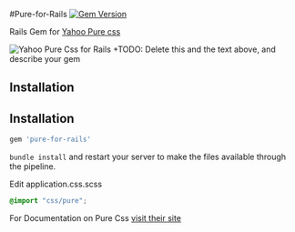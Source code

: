 #Pure-for-Rails
 [![Gem Version](https://badge.fury.io/rb/pure-for-rails.svg)](https://badge.fury.io/rb/pure-for-rails)		

 Rails Gem for [Yahoo Pure css](http://purecss.io/)

 ![Yahoo Pure Css for Rails](http://purecss.io/img/logo_pure@2x.png)		 +TODO: Delete this and the text above, and describe your gem

 ## Installation

 ## Installation
 ```ruby
 gem 'pure-for-rails'
 ```

 `bundle install` and restart your server to make the files available through the pipeline.


 Edit application.css.scss
 ```css		
 @import "css/pure";		
 ```		
 For Documentation on Pure Css [visit their site](http://purecss.io/)		
